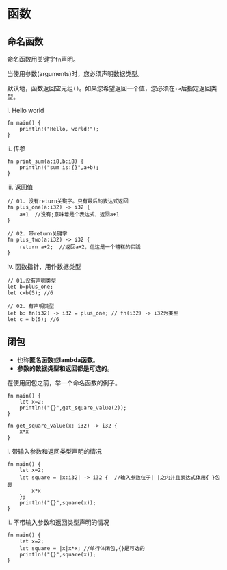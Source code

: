 # 函数

## 命名函数

命名函数用关键字`fn`声明。

当使用参数(arguments)时，您必须声明数据类型。

默认地，函数返回空元组`()`。如果您希望返回一个值，您必须在`->`后指定返回类型。

i. Hello world

```
fn main() {
    println!("Hello, world!");
}
```

ii. 传参

```
fn print_sum(a:i8,b:i8) {
    println!("sum is:{}",a+b);
}
```

iii. 返回值

```
// 01. 没有return关键字。只有最后的表达式返回
fn plus_one(a:i32) -> i32 {
    a+1  //没有;意味着是个表达式，返回a+1
}

// 02. 带return关键字
fn plus_two(a:i32) -> i32 {
    return a+2;  //返回a+2，但这是一个糟糕的实践
}
```

iv. 函数指针，用作数据类型

```
// 01.没有声明类型
let b=plus_one;
let c=b(5); //6
    
// 02. 有声明类型
let b: fn(i32) -> i32 = plus_one; // fn(i32) -> i32为类型
let c = b(5); //6
```

## 闭包

- 也称**匿名函数**或**lambda函数**。
- **参数的数据类型和返回都是可选的**。

在使用闭包之前，举一个命名函数的例子。

```
fn main() {
    let x=2;
    println!("{}",get_square_value(2));
}

fn get_square_value(x: i32) -> i32 {
    x*x
}
```

i. 带输入参数和返回类型声明的情况

```
fn main() {
    let x=2;
    let square = |x:i32| -> i32 {  //输入参数位于| |之内并且表达式体用{ }包裹
        x*x
    };
    println!("{}",square(x));
}
```

ii. 不带输入参数和返回类型声明的情况

```
fn main() {
    let x=2;
    let square = |x|x*x; //单行体闭包,{}是可选的
    println!("{}",square(x));
}
```

